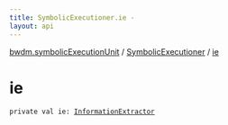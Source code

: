```yaml
---
title: SymbolicExecutioner.ie - 
layout: api
---
```


<div class='api-docs-breadcrumbs'><a href="../index.html">bwdm.symbolicExecutionUnit</a> / <a href="index.html">SymbolicExecutioner</a> / <a href="./ie.html">ie</a></div>

# ie

<div class="signature"><code><span class="keyword">private</span> <span class="keyword">val </span><span class="identifier">ie</span><span class="symbol">: </span><a href="../../bwdm.information-store/-information-extractor/index.html"><span class="identifier">InformationExtractor</span></a></code></div>
